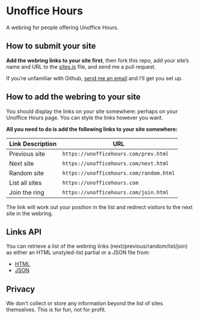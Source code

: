 # Unoffice Hours
A webring for people offering Unoffice Hours.

## How to submit your site

**Add the webring links to your site first**, then fork this repo, add your site’s name and URL to the [sites.js](https://github.com/websmyth/blob/main/sites.js) file, and send me a pull request. 

If you’re unfamiliar with Github, [send me an email](mailto:dave@websmyth.co.uk) and I’ll get you set up.

## How to add the webring to your site

You should display the links on your site somewhere: perhaps on your Unoffice Hours page. You can style the links however you want.

**All you need to do is add the following links to your site somewhere:**

| Link Description | URL |
|---|---|
| Previous site | `https://unofficehours.com/prev.html` |
| Next site | `https://unofficehours.com/next.html` |
| Random site | `https://unofficehours.com/random.html` |
| List all sites | `https://unofficehours.com` |
| Join the ring | `https://unofficehours.com/join.html` |

The link will work out your position in the list and redirect visitors to the next site in the webring.

## Links API

You can retrieve a list of the webring links (next/previous/random/list/join) as either an HTML unstyled-list partial or a JSON file from:

* [HTML](https://unofficehours.com/links.html)
* [JSON](https://unofficehours.com/links.json)

## Privacy

We don't collect or store any information beyond the list of sites themselves. This is for fun, not for profit.
